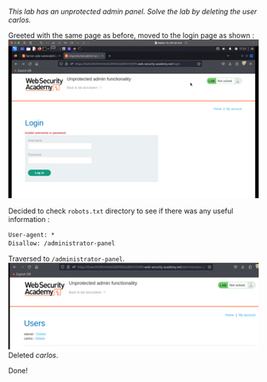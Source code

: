 *This lab has an unprotected admin panel. Solve the lab by deleting the user carlos.*

Greeted with the same page as before, moved to the login page as shown : 
![unprotected admin functionality](images/unprotected%20admin%20functionality.png)

Decided to check `robots.txt` directory to see if there was any useful information : 
```HTML
User-agent: *
Disallow: /administrator-panel
```
Traversed to `/administrator-panel`. 
![Screenshot 2024-04-29 at 5.27.24 PM](images/Screenshot%202024-04-29%20at%205.27.24%20PM.png)
Deleted *carlos*. 

Done!